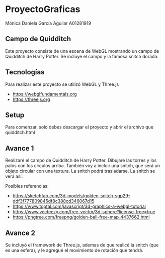 # ProyectoGraficas
Mónica Daniela García Aguilar A01281919

## Campo de Quidditch
Este proyecto consiste de una escena de WebGL mostrando un campo de Quidditch de Harry Potter. Se incluye el campo y la famosa snitch dorada. 

## Tecnologías
Para realizar este proyecto se utilizó WebGL y Three.js 
- https://webglfundamentals.org
- https://threejs.org

## Setup
Para comenzar, solo debes descargar el proyecto y abrir el archivo que quidditch.html

## Avance 1 
Realizaré el campo de Quidditch de Harry Potter. Dibujaré las torres y los palos con los círculos arriba. También voy a incluir una snitch, que será un objeto circular con una textura. La snitch podrá trasladarse. La snitch se verá así: 
 
Posibles referencias: 
-	https://sketchfab.com/3d-models/golden-snitch-sgp29-ddf3f777809845df8c388cd346067d15
-	https://www.toptal.com/javascript/3d-graphics-a-webgl-tutorial
-	https://www.vecteezy.com/free-vector/3d-sphere?license-free=true 
-	https://pngtree.com/freepng/golden-ball-free-map_4437662.html 





## Avance 2
Se incluyó el framework de Three.js, ademas de que realicé la snitch (que es una esfera), y le agregué el movimiento de rotación que tendrá. 
